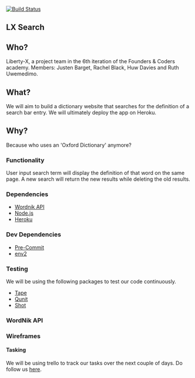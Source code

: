 [![Build Status](https://travis-ci.org/liberty-x/lxsearch.svg?branch=master)](https://travis-ci.org/liberty-x/lxsearch)

## LX Search

## Who?

Liberty-X, a project team in the 6th iteration of the Founders & Coders academy.
Members: Justen Barget, Rachel Black, Huw Davies and Ruth Uwemedimo.

## What?

We will aim to build a dictionary website that searches for the definition of a search bar entry. We will ultimately deploy the app on Heroku.

## Why?

Because who uses an 'Oxford Dictionary' anymore?

### Functionality

User input search term will display the definition of that word on the same page.
A new search will return the new results while deleting the old results.

### Dependencies
 * [Wordnik API](http://developer.wordnik.com/)
 * [Node.js](https://nodejs.org/en/)
 * [Heroku](https://www.heroku.com/)

### Dev Dependencies
 * [Pre-Commit](https://github.com/jish/pre-commit)
 * [env2](https://github.com/dwyl/env2)

### Testing

We will be using the following packages to test our code continuously.
* [Tape](https://github.com/substack/tape)
* [Qunit](https://qunitjs.com/)
* [Shot](https://www.npmjs.com/package/shot)

### WordNik API

### Wireframes

#### Tasking

We will be using trello to track our tasks over the next couple of days. Do follow us [here](https://trello.com/b/TDofqyUx/auto-complete).
